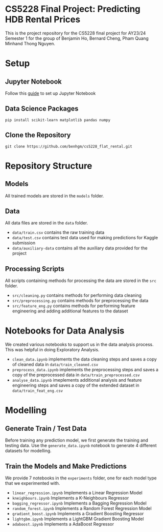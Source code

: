 
# CS5228 Final Project: Predicting HDB Rental Prices
This is the project repository for the CS5228 final project for AY23/24 Semester 1 for the group of Benjamin Ho, Bernard Cheng, Pham Quang Minhand Thong Nguyen.

# Setup
## Jupyter Notebook
Follow this [guide](https://jupyter.org/install) to set up Jupyter Notebook

## Data Science Packages
```
pip install scikit-learn matplotlib pandas numpy
```

## Clone the Repository
```
git clone https://github.com/benhgm/cs5228_flat_rental.git
```

# Repository Structure
## Models
All trained models are stored in the `models` folder.
## Data
All data files are stored in the `data` folder.
- `data/train.csv` contains the raw training data
- `data/test.csv` contains test data used for making predictions for Kaggle submission
- `data/auxiliary-data` contains all the auxiliary data provided for the project

## Processing Scripts
All scripts containing methods for processing the data are stored in the `src` folder.
- `src/cleaning.py` contains methods for performing data cleaning
- `src/preprocessing.py` contains methods for preprocessing the data
- `src/feature_eng.py` contains methods for performing feature engineering and adding additional features to the dataset

# Notebooks for Data Analysis
We created various notebooks to support us in the data analysis process. This was helpful in doing Exploratory Analysis.
- `clean_data.ipynb` implements the data cleaning steps and saves a copy of cleaned data in `data/train_cleaned.csv`
- `preprocess_data.ipynb` implements the preprocessing steps and saves a copy of the preprocessed data in `data/train_preprocessed.csv`
- `analyse_data.ipynb` imeplements additional analysis and feature engineering steps and saves a copy of the extended dataset in `data/train_feat_eng.csv`

# Modelling
## Generate Train / Test Data
Before training any prediction model, we first generate the training and testing data. Use the `generate_data.ipynb` notebook to generate 4 different datasets for modelling.

## Train the Models and Make Predictions
We provide 7 notebooks in the `experiments` folder, one for each model type that we experimented with.
- `linear_regression.ipynb` Implements a Linear Regression Model
- `kneighbours.ipynb` Implements a K-Neighbours Regressor
- `bagging_regressor.ipynb` Implements a Bagging Regression Model
- `random_forest.ipynb` Implements a Random Forest Regression Model
- `gradient_boost.ipynb` Implements a Gradient Boosting Regressor
- `lightgbm.ipynb` Implements a LightGBM Gradient Boosting Model
- `adaboost.ipynb` Implements a AdaBoost Regressor
